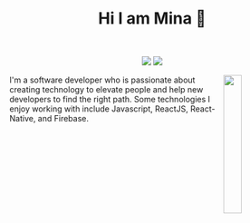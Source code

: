 <h1 align="center">Hi I am Mina 👋</h1>
<br>
<p align="center">
    <a href="https://www.linkedin.com/in/mina-samir-0a0765207/"><img src="https://img.shields.io/badge/linkedin-%230177B5?style=flat&logo=linkedin&logoColor=white"/></a>
    <a href="https://www.facebook.com/profile.php?id=100006293358685"><img src="https://img.shields.io/badge/facebook-%23E4415F?style=flat&logo=facebook&logoColor=white"/></a>
  </p>
  
  <img src="https://avatars.githubusercontent.com/u/67394030?s=400&u=6ed90c6ca59c6fdd7b29ea6c8bbb110bf9a6d7ea&v=4" align="right" width="25%"/>
  I'm a software developer who is passionate about creating technology to elevate people and help new developers to find the right path. Some technologies I enjoy working with include Javascript, ReactJS, React-Native, and Firebase.
  
